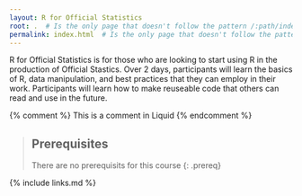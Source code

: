 ```yaml
---
layout: R for Official Statistics
root: .  # Is the only page that doesn't follow the pattern /:path/index.html
permalink: index.html  # Is the only page that doesn't follow the pattern /:path/index.html
---
```

R for Official Statistics is for those who are looking to start using R in the production of Official Stastics. Over 2 days, participants will learn the basics of R, data manipulation, and best practices that they can employ in their work. Participants will learn how to make reuseable code that others can read and use in the future.

<!-- this is an html comment -->

{% comment %} This is a comment in Liquid {% endcomment %}

> ## Prerequisites
>
> There are no prerequisits for this course
{: .prereq}

{% include links.md %}
